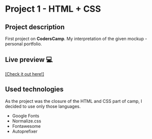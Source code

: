 # Project 1 - HTML + CSS

## Project description
First project on **CodersCamp**.
My interpretation of the given mockup - personal portfolio.

## Live preview :computer:
 [[Check it out here!]](http://hannadomagala.github.io/portfolio)

 ## Used technologies
 As the project was the closure of the HTML and CSS part of camp, I decided to use only those languages.
- Google Fonts
- Normalize.css
- Fontawesome
- Autoprefixer

